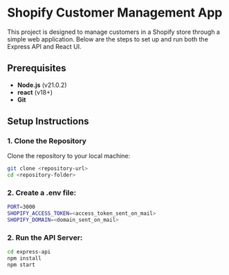# Shopify Customer Management App

This project is designed to manage customers in a Shopify store through a simple web application. Below are the steps to set up and run both the Express API and React UI.

## Prerequisites

- **Node.js** (v21.0.2)
- **react** (v18+)
- **Git**

## Setup Instructions

### 1. Clone the Repository

Clone the repository to your local machine:

```bash
git clone <repository-url>
cd <repository-folder>
```

### 2. Create a .env file:
```bash
PORT=3000
SHOPIFY_ACCESS_TOKEN=<access_token_sent_on_mail>
SHOPIFY_DOMAIN=<domain_sent_on_mail>
```

### 2. Run the API Server:
```bash
cd express-api
npm install
npm start
```